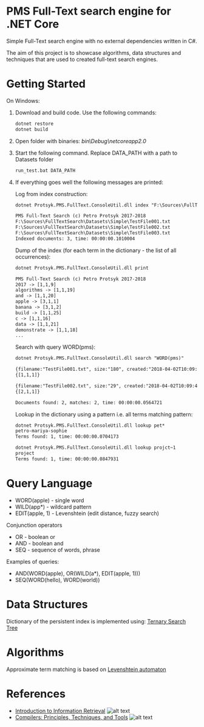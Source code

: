 # PMS Full-Text search engine for .NET Core
Simple Full-Text search engine with no external dependencies written in C#.

The aim of this project is to showcase algorithms, data structures and techniques that are used to created full-text search engines.

# Getting Started

On Windows:

1. Download and build code. Use the following commands:

    ```bat
    dotnet restore
    dotnet build
    ```

2. Open folder with binaries: *bin\Debug\netcoreapp2.0*

3. Start the following command. Replace DATA_PATH with a path to Datasets folder
    ```bat
    run_test.bat DATA_PATH
    ```
4. If everything goes well the following messages are printed:

   Log from index construction:
    ```txt
    dotnet Protsyk.PMS.FullText.ConsoleUtil.dll index "F:\Sources\FullTextSearch\Datasets"
    
    PMS Full-Text Search (c) Petro Protsyk 2017-2018
    F:\Sources\FullTextSearch\Datasets\Simple\TestFile001.txt
    F:\Sources\FullTextSearch\Datasets\Simple\TestFile002.txt
    F:\Sources\FullTextSearch\Datasets\Simple\TestFile003.txt
    Indexed documents: 3, time: 00:00:00.1010004
    ```
    
    Dump of the index (for each term in the dictionary - the list of all occurrences):
    ```txt
    dotnet Protsyk.PMS.FullText.ConsoleUtil.dll print
    
    PMS Full-Text Search (c) Petro Protsyk 2017-2018
    2017 -> [1,1,9]
    algorithms -> [1,1,19]
    and -> [1,1,20]
    apple -> [3,1,1]
    banana -> [3,1,2]
    build -> [1,1,25]
    c -> [1,1,16]
    data -> [1,1,21]
    demonstrate -> [1,1,18]
    ...
    ```
    
    Search with query WORD(pms):

    ```txt
    dotnet Protsyk.PMS.FullText.ConsoleUtil.dll search "WORD(pms)"
    
    {filename:"TestFile001.txt", size:"180", created:"2018-04-02T10:09:41.4208444+02:00"}
    {[1,1,1]}

    {filename:"TestFile002.txt", size:"29", created:"2018-04-02T10:09:41.4248447+02:00"}
    {[2,1,1]}
    
    Documents found: 2, matches: 2, time: 00:00:00.0564721
    ```
    
    Lookup in the dictionary using a pattern i.e. all terms matching pattern:
    
    ```txt
    dotnet Protsyk.PMS.FullText.ConsoleUtil.dll lookup pet*
    petro-mariya-sophie
    Terms found: 1, time: 00:00:00.0704173

    dotnet Protsyk.PMS.FullText.ConsoleUtil.dll lookup projct~1
    project
    Terms found: 1, time: 00:00:00.0847931
    ```

# Query Language

* WORD(apple)       - single word
* WILD(app*)        - wildcard pattern
* EDIT(apple, 1)    - Levenshtein (edit distance, fuzzy search)

Conjunction operators

* OR                - boolean or
* AND               - boolean and
* SEQ               - sequence of words, phrase

Examples of queries:

* AND(WORD(apple), OR(WILD(a*), EDIT(apple, 1))) 
* SEQ(WORD(hello), WORD(world))

# Data Structures

Dictionary of the persistent index is implemented using: [Ternary Search Tree](http://www.protsyk.com/cms/?page_id=3004)

# Algorithms

Approximate term matching is based on [Levenshtein automaton](http://blog.notdot.net/2010/07/Damn-Cool-Algorithms-Levenshtein-Automata)

# References

* [Introduction to Information Retrieval](https://nlp.stanford.edu/IR-book/)
  ![alt text](https://nlp.stanford.edu/IR-book/iir.jpg "Introduction to Information Retrieval")
* [Compilers: Principles, Techniques, and Tools](https://en.wikipedia.org/wiki/Compilers:_Principles,_Techniques,_and_Tools)
  ![alt text](https://upload.wikimedia.org/wikipedia/en/a/a3/Purple_dragon_book_b.jpg "Compilers: Principles, Techniques, and Tools")